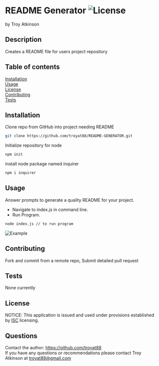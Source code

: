 # README Generator ![License](https://img.shields.io/badge/License-ISC-brightgreen)
   
by Troy Atkinson

## Description
Creates a README file for users project repository

## Table of contents
[Installation](#Installation)  
[Usage](#Usage)  
[License](#License)  
[Contributing](#Contributing)  
[Tests](#Tests)  
    
## Installation
Clone repo from GitHub into project needing README
```bash
git clone https://github.com/troyat88/README-GENERATOR.git
```
Initialize repository for node
```bash
npm init
```
install node package named inquirer
```bash
npm i inquirer
```

    
## Usage
Answer prompts to generate a quality README for your project.
* Navigate to index.js in command line. 
* Run Program. 
```bash
node index.js // to run program
```
![Example](assets/READMEExample.gif)

    
## Contributing
Fork and commit from a remote repo, Submit detailed pull request
    
## Tests
None currently
    
## License
NOTICE: This application is issued and used under provisions established by [ISC](https://choosealicense.com/licenses/ISC/) licensing.

## Questions
Contact the author: https://github.com/troyat88  
If you have any questions or recommendations please contact Troy Atkinson at troyat88@gmail.com
